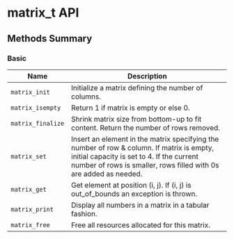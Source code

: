 # matrix_t API

## Methods Summary

### Basic

| Name             | Description                                                                        |
|------------------|----------------------------------------------------------------------------------------------------------------------------------|
| `matrix_init`    | Initialize a matrix defining the number of columns.|
| `matrix_isempty` | Return 1 if matrix is empty or else 0.                                                |
| `matrix_finalize`| Shrink matrix size from bottom-up to fit content. Return the number of rows removed.                                                |
| `matrix_set`     | Insert an element in the matrix specifying the number of row & column. If matrix is empty, initial capacity is set to 4. If the current number of rows is smaller, rows filled with 0s are added as needed.|
| `matrix_get`     | Get element at position (i, j). If (i, j) is out_of_bounds an exception is thrown.                                                |
| `matrix_print`   | Display all numbers in a matrix in a tabular fashion.  |
| `matrix_free`    | Free all resources allocated for this matrix.|
